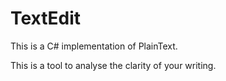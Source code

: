 # TextEdit

This is a C# implementation of PlainText.

This is a tool to analyse the clarity of your writing.
